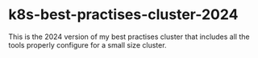# k8s-best-practises-cluster-2024
This is the 2024 version of my best practises cluster that includes all the tools properly configure for a small size cluster.
